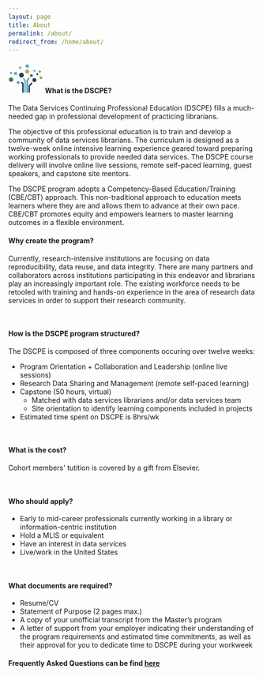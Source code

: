 ```yaml
---
layout: page
title: About
permalink: /about/
redirect_from: /home/about/
---
```




#### <img src="/images/logos/DSCPElogo2.png"> <b> What is the DSCPE? </b>
The Data Services Continuing Professional Education (DSCPE) fills a much-needed gap in professional development of practicing librarians. 

The objective of this professional education is to train and develop a community of data services librarians. The curriculum is designed as a twelve-week online intensive learning experience geared toward preparing working professionals to provide needed data services. The DSCPE course delivery will involve online live sessions, remote self-paced learning, guest speakers, and capstone site mentors.

The DSCPE program adopts a Competency-Based Education/Training (CBE/CBT) approach. This non-traditional approach to education meets learners where they are and allows them to advance at their own pace. CBE/CBT  promotes equity and empowers learners to master learning outcomes in a flexible environment. 
<br>

#### Why create the program?

Currently, research-intensive institutions are focusing on data reproducibility, data reuse, and data integrity. There are many partners and collaborators across institutions participating in this endeavor and librarians play an increasingly important role. The existing workforce needs to be retooled with training and hands-on experience in the area of research data services in order to support their research community.

<br>

#### How is the DSCPE program structured?

The DSCPE is composed of three components occuring over twelve weeks: 
* Program Orientation + Collaboration and Leadership (online live sessions)
* Research Data Sharing and Management (remote self-paced learning)
* Capstone (50 hours, virtual)
  * Matched with data services librarians and/or data services team
  * Site orientation to identify learning components included in projects
* Estimated time spent on DSCPE is 8hrs/wk

<br>

#### What is the cost?

Cohort members' tutition is covered by a gift from Elsevier.

<br>

#### Who should apply?

* Early to mid-career professionals currently working in a library or information-centric institution
* Hold a MLIS or equivalent
* Have an interest in data services
* Live/work in the United States

<br>

#### What documents are required? 

* Resume/CV
* Statement of Purpose (2 pages max.)
* A copy of your unofficial transcript from the Master’s program
* A letter of support from your employer indicating their understanding of the program requirements and estimated time commitments, as well as their approval for you to dedicate time to DSCPE during your workweek


<h4><b>Frequently Asked Questions can be find <a href="https://docs.google.com/document/d/1kI1qOIvfUdQELXvpXl0NPu-1X7ePDrExkg5py6S6hPo/edit?usp=sharing" target="_blank">here</a></b></h4> 
